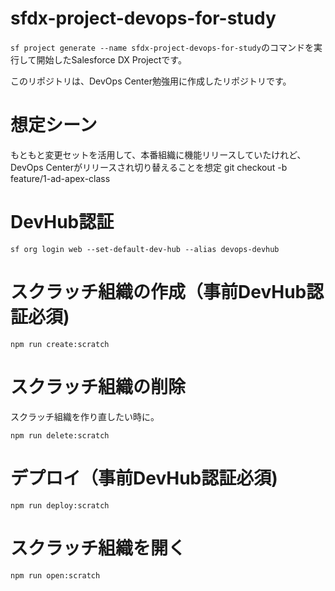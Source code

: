 # sfdx-project-devops-for-study
`sf project generate --name sfdx-project-devops-for-study`のコマンドを実行して開始したSalesforce DX Projectです。

このリポジトリは、DevOps Center勉強用に作成したリポジトリです。

# 想定シーン

もともと変更セットを活用して、本番組織に機能リリースしていたけれど、DevOps Centerがリリースされ切り替えることを想定
git checkout -b feature/1-ad-apex-class

# DevHub認証
```
sf org login web --set-default-dev-hub --alias devops-devhub
```

# スクラッチ組織の作成（事前DevHub認証必須)
```
npm run create:scratch
```
# スクラッチ組織の削除
スクラッチ組織を作り直したい時に。
```
npm run delete:scratch
```
# デプロイ（事前DevHub認証必須)
```
npm run deploy:scratch
```
# スクラッチ組織を開く
```
npm run open:scratch
```